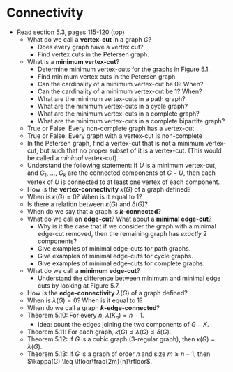 # Connectivity

- Read section 5.3, pages 115-120 (top)
    - What do we call a **vertex-cut** in a graph $G$?
        - Does every graph have a vertex cut?
        - Find vertex cuts in the Petersen graph.
    - What is a **minimum vertex-cut**?
        - Determine minimum vertex-cuts for the graphs in Figure 5.1.
        - Find minimum vertex cuts in the Petersen graph.
        - Can the cardinality of a minimum vertex-cut be 0? When?
        - Can the cardinality of a minimum vertex-cut be 1? When?
        - What are the minimum vertex-cuts in a path graph?
        - What are the minimum vertex-cuts in a cycle graph?
        - What are the minimum vertex-cuts in a complete graph?
        - What are the minimum vertex-cuts in a complete bipartite graph?
    - True or False: Every non-complete graph has a vertex-cut
    - True or False: Every graph with a vertex-cut is non-complete
    - In the Petersen graph, find a vertex-cut that is not a minimum vertex-cut, but such that no proper subset of it is a vertex-cut. (This would be called a *minimal* vertex-cut).
    - Understand the following statement: If $U$ is a minimum vertex-cut, and $G_1$, ..., $G_k$ are the connected components of $G-U$, then each vertex of $U$ is connected to at least one vertex of each component.
    - How is the **vertex-connectivity** $\kappa(G)$ of a graph defined?
    - When is $\kappa(G) = 0$? When is it equal to $1$?
    - Is there a relation between $\kappa(G)$ and $\delta(G)$?
    - When do we say that a graph is **$k$-connected**?
    - What do we call an **edge-cut**? What about a **minimal edge-cut**?
        - Why is it the case that if we consider the graph with a minimal edge-cut removed, then the remaining graph has *exactly* 2 components?
        - Give examples of minimal edge-cuts for path graphs.
        - Give examples of minimal edge-cuts for cycle graphs.
        - Give examples of minimal edge-cuts for complete graphs.
    - What do we call a **minimum edge-cut**?
        - Understand the difference between minimum and minimal edge cuts by looking at Figure 5.7.
    - How is the **edge-connectivity** $\lambda(G)$ of a graph defined?
    - When is $\lambda(G) = 0$? When is it equal to $1$?
    - When do we call a graph **$k$-edge-connected**?
    - Theorem 5.10: For every $n$, $\lambda(K_n) = n-1$.
        - Idea: count the edges joining the two components of $G-X$.
    - Theorem 5.11: For each graph, $\kappa(G) \leq \lambda(G) \leq \delta(G)$.
    - Theorem 5.12: If $G$ is a cubic graph (3-regular graph), then $\kappa(G) = \lambda(G)$.
    - Theorem 5.13: If $G$ is a graph of order $n$ and size $m\geq n-1$, then $\kappa(G) \leq \lfloor\frac{2m}{n}\rfloor$.
